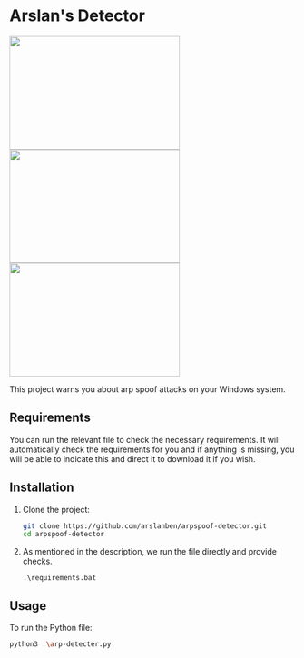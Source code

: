 # Arslan's Detector

<img src="https://i.imgur.com/bFk5qjc.jpg" width="300" height="200">  <img src="https://i.imgur.com/Oq62icW.jpg" width="300" height="200">  <img src="https://i.imgur.com/T8QEuWd.jpg" width="300" height="200">

This project warns you about arp spoof attacks on your Windows system.

## Requirements

You can run the relevant file to check the necessary requirements. It will automatically check the requirements for you and if anything is missing, you will be able to indicate this and direct it to download it if you wish.

## Installation

1. Clone the project:

    ```sh
    git clone https://github.com/arslanben/arpspoof-detector.git
    cd arpspoof-detector
    ```

2. As mentioned in the description, we run the file directly and provide checks.
   
    ```console
    .\requirements.bat
    ```

## Usage

To run the Python file:

```sh
python3 .\arp-detecter.py
```
